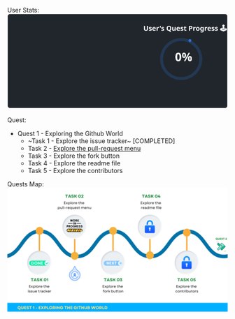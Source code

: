
  User Stats:<br>
  ![User Draft Stats](/userCards/draft.svg?)

  
Quest:
  - Quest 1 - Exploring the Github World
    - ~Task 1 - Explore the issue tracker~ [COMPLETED]
    - Task 2 - [Explore the pull-request menu](https://github.com/caiton1/OSS-Doorway/issues/125)
    - Task 3 - Explore the fork button
    - Task 4 - Explore the readme file
    - Task 5 - Explore the contributors

Quests Map:
![Quest Map](/map/Q1T2.png)